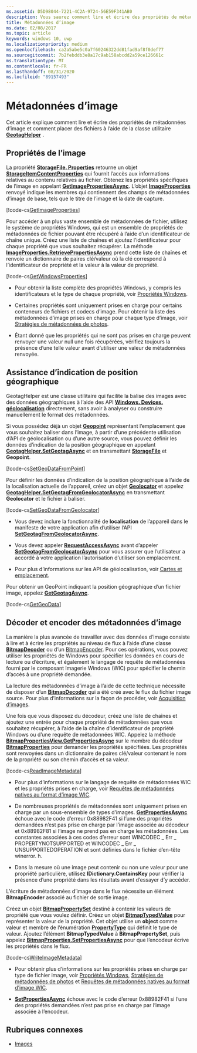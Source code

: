 ```yaml
---
ms.assetid: D5D98044-7221-4C2A-9724-56E59F341AB0
description: Vous saurez comment lire et écrire des propriétés de métadonnées d’image et indiquer la position géographique de fichiers à l’aide de la classe GeotagHelper.
title: Métadonnées d’image
ms.date: 02/08/2017
ms.topic: article
keywords: windows 10, uwp
ms.localizationpriority: medium
ms.openlocfilehash: ca2a5abe5c0a7f60246322dd81fad9af8f0def77
ms.sourcegitcommit: 7b2febddb3e8a17c9ab158abcdd2a59ce126661c
ms.translationtype: MT
ms.contentlocale: fr-FR
ms.lasthandoff: 08/31/2020
ms.locfileid: "89157493"
---
```

# <a name="image-metadata"></a>Métadonnées d’image



Cet article explique comment lire et écrire des propriétés de métadonnées d’image et comment placer des fichiers à l’aide de la classe utilitaire [**GeotagHelper**](/uwp/api/Windows.Storage.FileProperties.GeotagHelper) .

## <a name="image-properties"></a>Propriétés de l’image

La propriété [**StorageFile. Properties**](/uwp/api/windows.storage.storagefile.properties) retourne un objet [**StorageItemContentProperties**](/uwp/api/Windows.Storage.FileProperties.StorageItemContentProperties) qui fournit l’accès aux informations relatives au contenu relatives au fichier. Obtenez les propriétés spécifiques de l’image en appelant [**GetImagePropertiesAsync**](/uwp/api/windows.storage.fileproperties.storageitemcontentproperties.getimagepropertiesasync). L’objet [**ImageProperties**](/uwp/api/Windows.Storage.FileProperties.ImageProperties) renvoyé indique les membres qui contiennent des champs de métadonnées d’image de base, tels que le titre de l’image et la date de capture.

[!code-cs[GetImageProperties](./code/ImagingWin10/cs/MainPage.xaml.cs#SnippetGetImageProperties)]

Pour accéder à un plus vaste ensemble de métadonnées de fichier, utilisez le système de propriétés Windows, qui est un ensemble de propriétés de métadonnées de fichier pouvant être récupéré à l’aide d’un identificateur de chaîne unique. Créez une liste de chaînes et ajoutez l’identificateur pour chaque propriété que vous souhaitez récupérer. La méthode [**ImageProperties.RetrievePropertiesAsync**](/uwp/api/windows.storage.fileproperties.imageproperties.retrievepropertiesasync) prend cette liste de chaînes et renvoie un dictionnaire de paires clé/valeur où la clé correspond à l’identificateur de propriété et la valeur à la valeur de propriété.

[!code-cs[GetWindowsProperties](./code/ImagingWin10/cs/MainPage.xaml.cs#SnippetGetWindowsProperties)]

-   Pour obtenir la liste complète des propriétés Windows, y compris les identificateurs et le type de chaque propriété, voir [Propriétés Windows](/windows/desktop/properties/props).

-   Certaines propriétés sont uniquement prises en charge pour certains conteneurs de fichiers et codecs d’image. Pour obtenir la liste des métadonnées d’image prises en charge pour chaque type d’image, voir [Stratégies de métadonnées de photos](/windows/desktop/wic/photo-metadata-policies).

-   Étant donné que les propriétés qui ne sont pas prises en charge peuvent renvoyer une valeur null une fois récupérées, vérifiez toujours la présence d’une telle valeur avant d’utiliser une valeur de métadonnées renvoyée.

## <a name="geotag-helper"></a>Assistance d’indication de position géographique

GeotagHelper est une classe utilitaire qui facilite la balise des images avec des données géographiques à l’aide des API [**Windows. Devices. géolocalisation**](/uwp/api/Windows.Devices.Geolocation) directement, sans avoir à analyser ou construire manuellement le format des métadonnées.

Si vous possédez déjà un objet [**Geopoint**](/uwp/api/Windows.Devices.Geolocation.Geopoint) représentant l’emplacement que vous souhaitez baliser dans l’image, à partir d’une précédente utilisation d’API de géolocalisation ou d’une autre source, vous pouvez définir les données d’indication de la position géographique en appelant [**GeotagHelper.SetGeotagAsync**](/uwp/api/windows.storage.fileproperties.geotaghelper.setgeotagasync) et en transmettant [**StorageFile**](/uwp/api/Windows.Storage.StorageFile) et **Geopoint**.

[!code-cs[SetGeoDataFromPoint](./code/ImagingWin10/cs/MainPage.xaml.cs#SnippetSetGeoDataFromPoint)]

Pour définir les données d’indication de la position géographique à l’aide de la localisation actuelle de l’appareil, créez un objet [**Geolocator**](/uwp/api/Windows.Devices.Geolocation.Geolocator) et appelez [**GeotagHelper.SetGeotagFromGeolocatorAsync**](/uwp/api/windows.storage.fileproperties.geotaghelper.setgeotagfromgeolocatorasync) en transmettant **Geolocator** et le fichier à baliser.

[!code-cs[SetGeoDataFromGeolocator](./code/ImagingWin10/cs/MainPage.xaml.cs#SnippetSetGeoDataFromGeolocator)]

-   Vous devez inclure la fonctionnalité de **localisation** de l’appareil dans le manifeste de votre application afin d’utiliser l’API [**SetGeotagFromGeolocatorAsync**](/uwp/api/windows.storage.fileproperties.geotaghelper.setgeotagfromgeolocatorasync).

-   Vous devez appeler [**RequestAccessAsync**](/uwp/api/windows.devices.geolocation.geolocator.requestaccessasync) avant d’appeler [**SetGeotagFromGeolocatorAsync**](/uwp/api/windows.storage.fileproperties.geotaghelper.setgeotagfromgeolocatorasync) pour vous assurer que l’utilisateur a accordé à votre application l’autorisation d’utiliser son emplacement.

-   Pour plus d’informations sur les API de géolocalisation, voir [Cartes et emplacement](../maps-and-location/index.md).

Pour obtenir un GeoPoint indiquant la position géographique d’un fichier image, appelez [**GetGeotagAsync**](/uwp/api/windows.storage.fileproperties.geotaghelper.getgeotagasync).

[!code-cs[GetGeoData](./code/ImagingWin10/cs/MainPage.xaml.cs#SnippetGetGeoData)]

## <a name="decode-and-encode-image-metadata"></a>Décoder et encoder des métadonnées d’image

La manière la plus avancée de travailler avec des données d’image consiste à lire et à écrire les propriétés au niveau de flux à l’aide d’une classe [**BitmapDecoder**](/uwp/api/Windows.Graphics.Imaging.BitmapDecoder) ou d’un [BitmapEncoder](bitmapencoder-options-reference.md). Pour ces opérations, vous pouvez utiliser les propriétés de Windows pour spécifier les données en cours de lecture ou d’écriture, et également le langage de requête de métadonnées fourni par le composant Imagerie Windows (WIC) pour spécifier le chemin d’accès à une propriété demandée.

La lecture des métadonnées d’image à l’aide de cette technique nécessite de disposer d’un [**BitmapDecoder**](/uwp/api/Windows.Graphics.Imaging.BitmapDecoder) qui a été créé avec le flux du fichier image source. Pour plus d’informations sur la façon de procéder, voir [Acquisition d’images](imaging.md).

Une fois que vous disposez du décodeur, créez une liste de chaînes et ajoutez une entrée pour chaque propriété de métadonnées que vous souhaitez récupérer, à l’aide de la chaîne d’identificateur de propriété Windows ou d’une requête de métadonnées WIC. Appelez la méthode [**BitmapPropertiesView.GetPropertiesAsync**](/uwp/api/windows.graphics.imaging.bitmappropertiesview.getpropertiesasync) sur le membre du décodeur [**BitmapProperties**](/uwp/api/Windows.Graphics.Imaging.BitmapProperties) pour demander les propriétés spécifiées. Les propriétés sont renvoyées dans un dictionnaire de paires clé/valeur contenant le nom de la propriété ou son chemin d’accès et sa valeur.

[!code-cs[ReadImageMetadata](./code/ImagingWin10/cs/MainPage.xaml.cs#SnippetReadImageMetadata)]

-   Pour plus d’informations sur le langage de requête de métadonnées WIC et les propriétés prises en charge, voir [Requêtes de métadonnées natives au format d’image WIC](/windows/desktop/wic/-wic-native-image-format-metadata-queries).

-   De nombreuses propriétés de métadonnées sont uniquement prises en charge par un sous-ensemble de types d’images. [**GetPropertiesAsync**](/uwp/api/windows.graphics.imaging.bitmappropertiesview.getpropertiesasync) échoue avec le code d’erreur 0x88982F41 si l’une des propriétés demandées n’est pas prise en charge par l’image associée au décodeur et 0x88982F81 si l’image ne prend pas en charge les métadonnées. Les constantes associées à ces codes d’erreur sont WINCODEC \_ Err \_ PROPERTYNOTSUPPORTED et WINCODEC \_ Err \_ UNSUPPORTEDOPERATION et sont définies dans le fichier d’en-tête winerror. h.
-   Dans la mesure où une image peut contenir ou non une valeur pour une propriété particulière, utilisez **IDictionary.ContainsKey** pour vérifier la présence d’une propriété dans les résultats avant d’essayer d’y accéder.

L’écriture de métadonnées d’image dans le flux nécessite un élément **BitmapEncoder** associé au fichier de sortie image.

Créez un objet [**BitmapPropertySet**](/uwp/api/Windows.Graphics.Imaging.BitmapPropertySet) destiné à contenir les valeurs de propriété que vous voulez définir. Créez un objet [**BitmapTypedValue**](/uwp/api/Windows.Graphics.Imaging.BitmapTypedValue) pour représenter la valeur de la propriété. Cet objet utilise un **object** comme valeur et membre de l’énumération [**PropertyType**](/uwp/api/Windows.Foundation.PropertyType) qui définit le type de valeur. Ajoutez l’élément **BitmapTypedValue** à **BitmapPropertySet**, puis appelez [**BitmapProperties.SetPropertiesAsync**](/uwp/api/windows.graphics.imaging.bitmapproperties.setpropertiesasync) pour que l’encodeur écrive les propriétés dans le flux.

[!code-cs[WriteImageMetadata](./code/ImagingWin10/cs/MainPage.xaml.cs#SnippetWriteImageMetadata)]

-   Pour obtenir plus d’informations sur les propriétés prises en charge par type de fichier image, voir [Propriétés Windows](/windows/desktop/properties/props), [Stratégies de métadonnées de photos](/windows/desktop/wic/photo-metadata-policies) et [Requêtes de métadonnées natives au format d’image WIC](/windows/desktop/wic/-wic-native-image-format-metadata-queries).

-   [**SetPropertiesAsync**](/uwp/api/windows.graphics.imaging.bitmapproperties.setpropertiesasync) échoue avec le code d’erreur 0x88982F41 si l’une des propriétés demandées n’est pas prise en charge par l’image associée à l’encodeur.

## <a name="related-topics"></a>Rubriques connexes

* [Images](imaging.md)
 

 